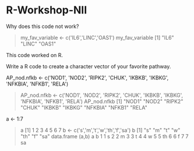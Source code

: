# R-Workshop-NII


Why does this code not work?
> my_fav_variable <- c('IL6','LINC','OAS1')
> my_fav_variable
[1] "IL6"  "LINC" "OAS1"

This code worked on R.

Write a R code to create a character vector of your favorite pathway.

AP_nod.nfkb <- c('NOD1', 'NOD2', 'RIPK2', 'CHUK', 'IKBKB', 'IKBKG', 'NFKBIA', 'NFKB1', 'RELA')

> AP_nod.nfkb <- c('NOD1', 'NOD2', 'RIPK2', 'CHUK', 'IKBKB', 'IKBKG', 'NFKBIA', 'NFKB1', 'RELA')
> AP_nod.nfkb
[1] "NOD1"   "NOD2"   "RIPK2"  "CHUK"   "IKBKB"  "IKBKG"  "NFKBIA" "NFKB1"  "RELA"  

a <- 1:7
> a
[1] 1 2 3 4 5 6 7
> b <- c('s','m','t','w','th','f','sa')
> b
[1] "s"  "m"  "t"  "w"  "th" "f"  "sa"
> data.frame (a,b)
  a  b
1 1  s
2 2  m
3 3  t
4 4  w
5 5 th
6 6  f
7 7 sa
